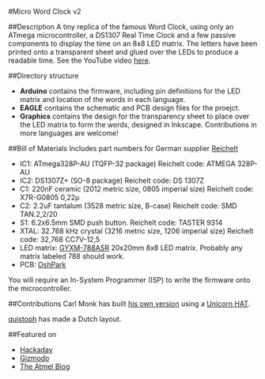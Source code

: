 #Micro Word Clock v2

##Description
A tiny replica of the famous Word Clock, using only an ATmega microcontroller, a DS1307 Real Time Clock and a few passive components to display the time on an 8x8 LED matrix. The letters have been printed onto a transparent sheet and glued over the LEDs to produce a readable time.
See the YouTube video [here](https://www.youtube.com/watch?v=9ko9CeylUTs).

##Directory structure
- **Arduino** contains the firmware, including pin definitions for the LED matrix and location of the words in each language.
- **EAGLE** contains the schematic and PCB design files for the proejct.
- **Graphics** contains the design for the transparency sheet to place over the LED matrix to form the words, designed in Inkscape. Contributions in more languages are welcome!

##Bill of Materials
Includes part numbers for German supplier [Reichelt](www.reichelt.de)
- IC1: ATmega328P-AU (TQFP-32 package) Reichelt code: ATMEGA 328P-AU
- IC2: DS1307Z+ (SO-8 package) Reichelt code: DS 1307Z
- C1: 220nF ceramic (2012 metric size, 0805 imperial size) Reichelt code: X7R-G0805 0,22µ
- C2: 2.2uF tantalum (3528 metric size, B-case) Reichelt code: SMD TAN.2,2/20
- S1: 6.2x6.5mm SMD push button. Reichelt code: TASTER 9314
- XTAL: 32.768 kHz crystal (3216 metric size, 1206 imperial size) Reichelt code: 32,768 CC7V-12,5
- LED matrix: [GYXM-788ASR](http://eud.dx.com/product/lson-788-8-x-8-red-led-display-dot-matrix-module-black-white-844302671) 20x20mm 8x8 LED matrix. Probably any matrix labeled 788 should work.
- PCB: [OshPark](https://oshpark.com/shared_projects/NkANAgow)

You will require an In-System Programmer (ISP) to write the firmware onto the microcontroller.

##Contributions
Carl Monk has built [his own version](http://fortoffee.org.uk/2014/12/word-clock-with-a-unicorn/) using a [Unicorn HAT](http://shop.pimoroni.com/products/unicorn-hat).

[quistoph](https://github.com/qistoph) has made a Dutch layout.

##Featured on
- [Hackaday](http://hackaday.com/2014/11/29/micro-word-clock/)
- [Gizmodo](http://gizmodo.com/build-a-tiny-version-of-those-pricey-word-clocks-on-the-1665134624)
- [The Atmel Blog](http://blog.atmel.com/2014/12/01/build-your-own-micro-word-clock-with-an-atmega328p/)
